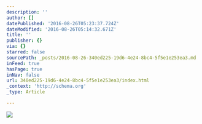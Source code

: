 ```yaml
---
description: ''
author: []
datePublished: '2016-08-26T05:23:37.724Z'
dateModified: '2016-08-26T05:14:32.671Z'
title: ''
publisher: {}
via: {}
starred: false
sourcePath: _posts/2016-08-26-340ed225-19d6-4e24-8bc4-5f5e1e253ea3.md
inFeed: true
hasPage: true
inNav: false
url: 340ed225-19d6-4e24-8bc4-5f5e1e253ea3/index.html
_context: 'http://schema.org'
_type: Article

---
```

![](https://the-grid-user-content.s3-us-west-2.amazonaws.com/5e490f7c-fb7f-429d-a220-3a6c5ddfaa47.png)
